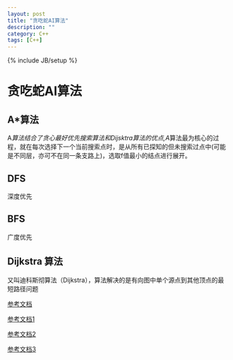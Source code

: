 ```yaml
---
layout: post
title: "贪吃蛇AI算法"
description: ""
category: C++
tags: [C++]
---
```

{% include JB/setup %}


贪吃蛇AI算法
============

## A*算法
A*算法结合了贪心最好优先搜索算法和Dijsktra算法的优点,A*算法最为核心的过程，就在每次选择下一个当前搜索点时，是从所有已探知的但未搜索过点中(可能是不同层，亦可不在同一条支路上)，选取f值最小的结点进行展开。

## DFS 
深度优先

## BFS 
广度优先

## Dijkstra 算法
又叫迪科斯彻算法（Dijkstra），算法解决的是有向图中单个源点到其他顶点的最短路径问题

[参考文档](http://www.2cto.com/kf/201402/282140.html)

[参考文档1](http://www.cppblog.com/christanxw/archive/2006/04/07/5126.html)

[参考文档2](http://www.cnblogs.com/technology/archive/2011/05/26/2058842.html)

[参考文档3](http://blog.csdn.net/v_JULY_v/article/details/6093380)